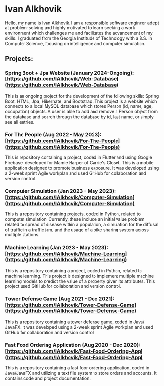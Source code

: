 # Ivan Alkhovik

Hello, my name is Ivan Alkhovik. I am a responsible software engineer adept at problem-solving and highly motivated to learn seeking a work environment which challenges me and facilitates the advancement of my skills. I graduated from the Georgia Institude of Technology with a B.S. in Computer Science, focusing on intelligence and computer simulation.


## Projects:

### Spring Boot + Jpa Website (January 2024-Ongoing): [https://github.com/IAlkhovik/Web-Database](https://github.com/IAlkhovik/Web-Database)

This is an ongoing project for the development of the following skills: Spring Boot, HTML, Jpa, Hibernate, and Bootstrap. This project is a website which connects to a local MySQL database which stores Person (id, name, age, occupation) objects. A user is able to add and remove a Person object from the database and search through the database by id, last name, or simply see all entries.

### For The People (Aug 2022 - May 2023): [https://github.com/IAlkhovik/For-The-People](https://github.com/IAlkhovik/For-The-People)

This is repository containing a project, coded in Flutter and using Google Firebase, developed for Mamie Harper of Carrie's Closet. This is a mobile application designed to promote business exposure. It was developed using a 2-week sprint Agile workplan and used GitHub for collaboration and version control.

### Computer Simulation (Jan 2023 - May 2023): [https://github.com/IAlkhovik/Computer-Simulation](https://github.com/IAlkhovik/Computer-Simulation)

This is a repository containing projects, coded in Python, related to computer simulation. Currently, these include an initial value problem related to spread of disease within a population, a simulation for the diffusal of traffic in a traffic jam, and the usage of a bike sharing system across multiple stations.

### Machine Learning (Jan 2023 - May 2023): [https://github.com/IAlkhovik/Machine-Learning](https://github.com/IAlkhovik/Machine-Learning)

This is a repository containing a project, coded in Python, related to machine learning. This project is designed to implement multiple machine learning models to predict the value of a property given its attributes. This project used GitHub for collaboration and version control.

### Tower Defense Game (Aug 2021 - Dec 2021): [https://github.com/IAlkhovik/Tower-Defense-Game](https://github.com/IAlkhovik/Tower-Defense-Game)

This is a repository containing a tower defense game, coded in Java/ JavaFX. It was developed using a 2-week sprint Agile workplan and used GitHub for collaboration and version control.

### Fast Food Ordering Application (Aug 2020 - Dec 2020): [https://github.com/IAlkhovik/Fast-Food-Ordering-App](https://github.com/IAlkhovik/Fast-Food-Ordering-App)

This is a repository containing a fast foor ordering application, coded in Java/JavaFX and utilizing a text file system to store orders and accounts. It contains code and project documentation.

